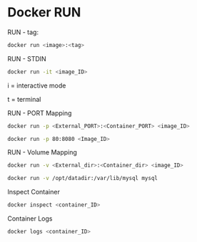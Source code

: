 # Docker RUN

RUN - tag:
```bash
docker run <image>:<tag>
```

RUN - STDIN
```bash
docker run -it <image_ID>
```
i = interactive mode

t = terminal


RUN - PORT Mapping
```bash
docker run -p <External_PORT>:<Container_PORT> <image_ID>

docker run -p 80:8080 <Image_ID>
```

RUN - Volume Mapping
```bash
docker run -v <External_dir>:<Container_dir> <image_ID>

docker run -v /opt/datadir:/var/lib/mysql mysql
```

Inspect Container
```bash
docker inspect <container_ID>
```

Container Logs
```bash
docker logs <container_ID>

```

